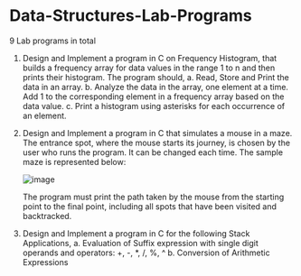 # Data-Structures-Lab-Programs
9 Lab programs in total

1. Design and Implement a program in C on Frequency Histogram, that builds a frequency array for data values 
  in the range 1 to n and then prints their histogram.
  The program should,
    a. Read, Store and Print the data in an array.
    b. Analyze the data in the array, one element at a time. Add 1 to the corresponding element in a frequency array 
      based on the data value.
    c. Print a histogram using asterisks for each occurrence of an element.

2. Design and Implement a program in C that simulates a mouse in a maze. The entrance spot, where the mouse 
  starts its journey, is chosen by the user who runs the program. It can be changed each time. 
  The sample maze is represented below:
  
    ![image](https://user-images.githubusercontent.com/112955692/220124292-e37f8c40-7c11-438a-8b98-a7474e3fb619.png)
    
    The program must print the path taken by the mouse from the starting point to the final point, including all 
    spots that have been visited and backtracked.

3. Design and Implement a program in C for the following Stack Applications,
    a. Evaluation of Suffix expression with single digit operands and operators: +, -, *, /, %, ^
    b. Conversion of Arithmetic Expressions
